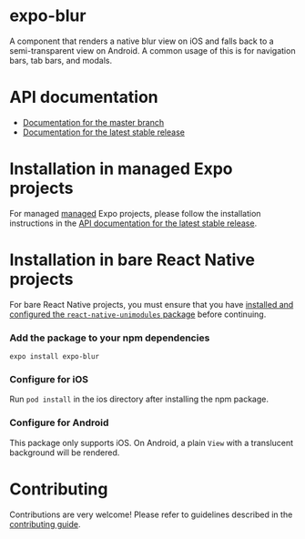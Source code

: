 # expo-blur

A component that renders a native blur view on iOS and falls back to a semi-transparent view on Android. A common usage of this is for navigation bars, tab bars, and modals.

# API documentation

- [Documentation for the master branch](https://github.com/expo/expo/blob/master/docs/pages/versions/unversioned/sdk/blur-view.md)
- [Documentation for the latest stable release](https://docs.expo.io/versions/latest/sdk/blur-view/)

# Installation in managed Expo projects

For managed [managed](https://docs.expo.io/versions/latest/introduction/managed-vs-bare/) Expo projects, please follow the installation instructions in the [API documentation for the latest stable release](https://docs.expo.io/versions/latest/sdk/blur-view/).

# Installation in bare React Native projects

For bare React Native projects, you must ensure that you have [installed and configured the `react-native-unimodules` package](https://github.com/unimodules/react-native-unimodules) before continuing.

### Add the package to your npm dependencies

```
expo install expo-blur
```

### Configure for iOS

Run `pod install` in the ios directory after installing the npm package.

### Configure for Android

This package only supports iOS. On Android, a plain `View` with a translucent background will be rendered.

# Contributing

Contributions are very welcome! Please refer to guidelines described in the [contributing guide](https://github.com/expo/expo#contributing).
